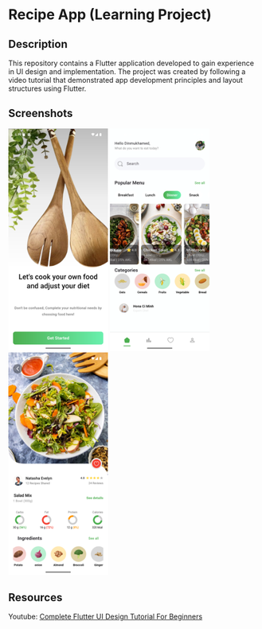 # Recipe App (Learning Project)

## Description

This repository contains a Flutter application developed to gain experience in UI design and implementation. The project was created by following a video tutorial that demonstrated app development principles and layout structures using Flutter.

## Screenshots

<p float="left">
<img src="screenshots/Screenshot_1744697901.png" width="200"/>
<img src="screenshots/Screenshot_1744697918.png" width="200"/>
<img src="screenshots/Screenshot_1744705611.png" width="200"/>
</p>

## Resources

Youtube: [Complete Flutter UI Design Tutorial For Beginners](https://youtu.be/DronqUbOHCo?list=PLcmJOjMPMVkfM29MgeOt9NyjZF1vGeIMH)
